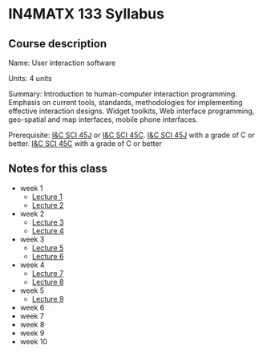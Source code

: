 # IN4MATX 133 Syllabus

## Course description

Name: User interaction software

Units: 4 units

Summary: Introduction to human-computer interaction programming. Emphasis on current tools, standards, methodologies for implementing effective interaction designs. Widget toolkits, Web interface programming, geo-spatial and map interfaces, mobile phone interfaces.

Prerequisite: [I&C SCI 45J](https://catalogue.uci.edu/search/?P=I%26C%20SCI%2045J "I&C SCI 45J") or [I&C SCI 45C](https://catalogue.uci.edu/search/?P=I%26C%20SCI%2045C "I&C SCI 45C"). [I&C SCI 45J](https://catalogue.uci.edu/search/?P=I%26C%20SCI%2045J "I&C SCI 45J") with a grade of C or better. [I&C SCI 45C](https://catalogue.uci.edu/search/?P=I%26C%20SCI%2045C "I&C SCI 45C") with a grade of C or better

## Notes for this class

- week 1
	- [Lecture 1](./week1/lecture-1.md)
	- [Lecture 2](./week1/lecture-2.md)
- week 2
	- [Lecture 3](./week2/lecture-3.md)
	- [Lecture 4](./week2/lecture-4.md)
- week 3
	- [Lecture 5](./week3/lecture-5.md)
	- [Lecture 6](./week3/lecture-6.md)
- week 4
	- [Lecture 7](./week4/lecture-7.md)
	- [Lecture 8](./week4/lecture-8.md)
- week 5
	- [Lecture 9](./week5/lecture-9.md)
- week 6
- week 7
- week 8
- week 9
- week 10
